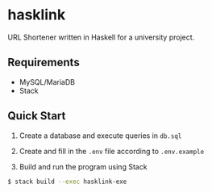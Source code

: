 # hasklink

URL Shortener written in Haskell for a university project.

## Requirements

- MySQL/MariaDB
- Stack

## Quick Start

1. Create a database and execute queries in `db.sql`

2. Create and fill in the `.env` file according to `.env.example`

3. Build and run the program using Stack

```bash
$ stack build --exec hasklink-exe
```
